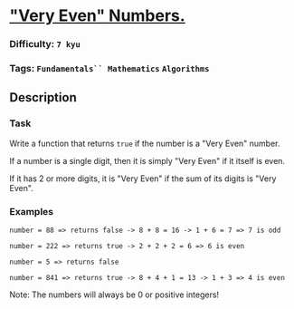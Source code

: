 # ["Very Even" Numbers.](https://www.codewars.com/kata/58c9322bedb4235468000019)

### Difficulty: `7 kyu`

### Tags: `Fundamentals`` Mathematics` `Algorithms`

## Description

### Task
Write a function that returns `true` if the number is a "Very Even" number.

If a number is a single digit, then it is simply "Very Even" if it itself is even.

If it has 2 or more digits, it is "Very Even" if the sum of its digits is "Very Even".

### Examples

```
number = 88 => returns false -> 8 + 8 = 16 -> 1 + 6 = 7 => 7 is odd 

number = 222 => returns true -> 2 + 2 + 2 = 6 => 6 is even

number = 5 => returns false

number = 841 => returns true -> 8 + 4 + 1 = 13 -> 1 + 3 => 4 is even
```

Note: The numbers will always be 0 or positive integers!
